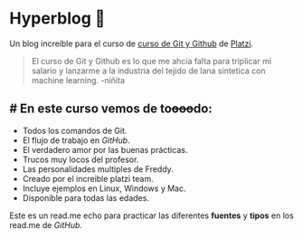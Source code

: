 # Hyperblog 🎈
Un blog increíble para el curso de [curso de Git y Github][1] de [Platzi][2].

> El curso de Git y Github es lo que me ahcia falta para triplicar mi salario y lanzarme a la industria del tejido de lana sintetica con machine learning.
>-niñita

## # En este curso vemos de to~~ooo~~do:
- Todos los comandos de Git.
- El flujo de trabajo en *GitHub*.
- El verdadero amor por las buenas prácticas.
- Trucos muy locos del profesor.
- Las personalidades multiples de Freddy.
- Creado por el increible platzi team.
- Incluye ejemplos en Linux, Windows y Mac.
- Disponible para todas las edades.

Este es un read.me echo para practicar las diferentes **fuentes** y **tipos** en los read.me de *GitHub*.

[1]: https://platzi.com/cursos/git-github/ "curso de Git y Github"
[2]: https://platzi.com/home "Platzi"

